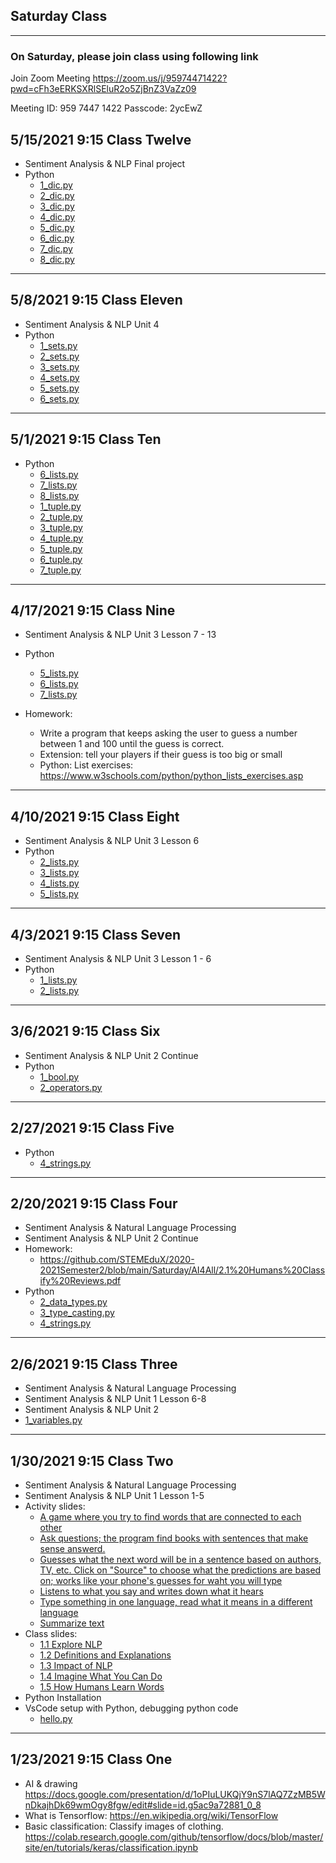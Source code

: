 
## Saturday Class 
---

### On Saturday, please join class using following link

Join Zoom Meeting
https://zoom.us/j/95974471422?pwd=cFh3eERKSXRlSEluR2o5ZjBnZ3VaZz09

Meeting ID: 959 7447 1422
Passcode: 2ycEwZ

<!-- ---
## Join Wechat group
![image](https://user-images.githubusercontent.com/24532787/92997150-b8461200-f4d6-11ea-84cf-ab2c029c06cf.png)
-->
## 5/15/2021 9:15 Class Twelve
* Sentiment Analysis & NLP Final project
* Python
    - [1_dic.py](https://github.com/STEMEduX/2020-2021Semester2/blob/main/Saturday/20210515/1_dic.py)
    - [2_dic.py](https://github.com/STEMEduX/2020-2021Semester2/blob/main/Saturday/20210515/2_dic.py)
    - [3_dic.py](https://github.com/STEMEduX/2020-2021Semester2/blob/main/Saturday/20210515/3_dic.py)
    - [4_dic.py](https://github.com/STEMEduX/2020-2021Semester2/blob/main/Saturday/20210515/4_dic.py)
    - [5_dic.py](https://github.com/STEMEduX/2020-2021Semester2/blob/main/Saturday/20210515/5_dic.py)
    - [6_dic.py](https://github.com/STEMEduX/2020-2021Semester2/blob/main/Saturday/20210515/6_dic.py)
    - [7_dic.py](https://github.com/STEMEduX/2020-2021Semester2/blob/main/Saturday/20210515/7_dic.py)
    - [8_dic.py](https://github.com/STEMEduX/2020-2021Semester2/blob/main/Saturday/20210515/8_dic.py)
    

---
## 5/8/2021 9:15 Class Eleven
* Sentiment Analysis & NLP Unit 4
* Python
    - [1_sets.py](https://github.com/STEMEduX/2020-2021Semester2/blob/main/Saturday/20210430/1_sets.py)
    - [2_sets.py](https://github.com/STEMEduX/2020-2021Semester2/blob/main/Saturday/20210430/2_sets.py)
    - [3_sets.py](https://github.com/STEMEduX/2020-2021Semester2/blob/main/Saturday/20210430/3_sets.py)
    - [4_sets.py](https://github.com/STEMEduX/2020-2021Semester2/blob/main/Saturday/20210430/4_sets.py)
    - [5_sets.py](https://github.com/STEMEduX/2020-2021Semester2/blob/main/Saturday/20210430/5_sets.py)
    - [6_sets.py](https://github.com/STEMEduX/2020-2021Semester2/blob/main/Saturday/20210430/6_sets.py)
---
## 5/1/2021 9:15 Class Ten
* Python
    - [6_lists.py](https://github.com/STEMEduX/2020-2021Semester2/blob/main/Saturday/20210410/6_lists.py)
    - [7_lists.py](https://github.com/STEMEduX/2020-2021Semester2/blob/main/Saturday/20210410/7_lists.py)
    - [8_lists.py](https://github.com/STEMEduX/2020-2021Semester2/blob/main/Saturday/20210410/8_lists.py)
    - [1_tuple.py](https://github.com/STEMEduX/2020-2021Semester2/blob/main/Saturday/20210417/1_tuple.py)
    - [2_tuple.py](https://github.com/STEMEduX/2020-2021Semester2/blob/main/Saturday/20210417/2_tuple.py)
    - [3_tuple.py](https://github.com/STEMEduX/2020-2021Semester2/blob/main/Saturday/20210417/3_tuple.py)
    - [4_tuple.py](https://github.com/STEMEduX/2020-2021Semester2/blob/main/Saturday/20210417/4_tuple.py)
    - [5_tuple.py](https://github.com/STEMEduX/2020-2021Semester2/blob/main/Saturday/20210417/5_tuple.py)
    - [6_tuple.py](https://github.com/STEMEduX/2020-2021Semester2/blob/main/Saturday/20210417/6_tuple.py)
    - [7_tuple.py](https://github.com/STEMEduX/2020-2021Semester2/blob/main/Saturday/20210417/7_tuple.py)

---
## 4/17/2021 9:15 Class Nine
* Sentiment Analysis & NLP Unit 3 Lesson 7 - 13
* Python
    - [5_lists.py](https://github.com/STEMEduX/2020-2021Semester2/blob/main/Saturday/20210410/5_lists.py)
    - [6_lists.py](https://github.com/STEMEduX/2020-2021Semester2/blob/main/Saturday/20210410/6_lists.py)
    - [7_lists.py](https://github.com/STEMEduX/2020-2021Semester2/blob/main/Saturday/20210410/7_lists.py)
    
* Homework: 
  - Write a program that keeps asking the user to guess a number between 1 and 100 until the guess is correct. 
  - Extension: tell your players if their guess is too big or small
  - Python: List exercises: https://www.w3schools.com/python/python_lists_exercises.asp
---
## 4/10/2021 9:15 Class Eight
* Sentiment Analysis & NLP Unit 3 Lesson 6
* Python
    - [2_lists.py](https://github.com/STEMEduX/2020-2021Semester2/blob/main/Saturday/20210403/2_lists.py)
    - [3_lists.py](https://github.com/STEMEduX/2020-2021Semester2/blob/main/Saturday/20210410/3_lists.py)
    - [4_lists.py](https://github.com/STEMEduX/2020-2021Semester2/blob/main/Saturday/20210410/4_lists.py)
    - [5_lists.py](https://github.com/STEMEduX/2020-2021Semester2/blob/main/Saturday/20210410/5_lists.py)
    
---
## 4/3/2021 9:15 Class Seven
* Sentiment Analysis & NLP Unit 3 Lesson 1 - 6
* Python
    - [1_lists.py](https://github.com/STEMEduX/2020-2021Semester2/blob/main/Saturday/20210306/1_lists.py)
    - [2_lists.py](https://github.com/STEMEduX/2020-2021Semester2/blob/main/Saturday/20210403/2_lists.py)

---
## 3/6/2021 9:15 Class Six
* Sentiment Analysis & NLP Unit 2 Continue
* Python
    - [1_bool.py](https://github.com/STEMEduX/2020-2021Semester2/blob/main/Saturday/20210227/1_bool.py)
    - [2_operators.py](https://github.com/STEMEduX/2020-2021Semester2/blob/main/Saturday/20210227/2_operators.py)

---
## 2/27/2021 9:15 Class Five
* Python
    - [4_strings.py](https://github.com/STEMEduX/2020-2021Semester2/blob/main/Saturday/20210220/4_strings.py)
---
## 2/20/2021 9:15 Class Four
* Sentiment Analysis & Natural Language Processing
* Sentiment Analysis & NLP Unit 2 Continue
* Homework: 
    - https://github.com/STEMEduX/2020-2021Semester2/blob/main/Saturday/AI4All/2.1%20Humans%20Classify%20Reviews.pdf
* Python
    - [2_data_types.py](https://github.com/STEMEduX/2020-2021Semester2/blob/main/Saturday/20210220/2_data_types.py)
    - [3_type_casting.py](https://github.com/STEMEduX/2020-2021Semester2/blob/main/Saturday/20210220/3_type_casting.py)
    - [4_strings.py](https://github.com/STEMEduX/2020-2021Semester2/blob/main/Saturday/20210220/4_strings.py)
---
## 2/6/2021 9:15 Class Three
* Sentiment Analysis & Natural Language Processing
* Sentiment Analysis & NLP Unit 1 Lesson 6-8
* Sentiment Analysis & NLP Unit 2
* [1_variables.py](https://github.com/STEMEduX/2020-2021Semester2/blob/main/Saturday/20210206/1_variables.py)

---
## 1/30/2021 9:15 Class Two
* Sentiment Analysis & Natural Language Processing
* Sentiment Analysis & NLP Unit 1 Lesson 1-5
* Activity slides: 
    - [A game where you try to find words that are connected to each other](https://research.google.com/semantris/)  
    - [Ask questions; the program find books with sentences that make sense answerd.](https://experiments.withgoogle.com/talk-to-books)  
    - [Guesses what the next word will be in a sentence based on authors, TV, etc. Click on "Source" to choose what the predictions are based on; works like your phone's guesses for waht you will type](https://botnik.org/apps/writer/?source=940aee28df1a09a0684969f6d97c4e20) 
    - [Listens to what you say and writes down what it hears](https://www.google.com/intl/en/chrome/demos/speech.html)  
    - [Type something in one language, read what it means in a different language](https://translate.google.com/)  
    - [Summarize text ](https://resoomer.com/en/)  
* Class slides: 
    - [1.1 Explore NLP](./AI4All/1.1%20Explore%20NLP.pdf)
    - [1.2 Definitions and Explanations](./AI4All/1.2%20Definitions%20and%20Explanations.pdf)
    - [1.3 Impact of NLP](./AI4All/1.3%20Impact%20of%20NLP.pdf)
    - [1.4 Imagine What You Can Do](./AI4All/1.4%20Imagine%20What%20You%20Can%20Do.pdf)
    - [1.5 How Humans Learn Words](./AI4All/1.5%20How%20Humans%20Learn%20Words.pdf)
* Python Installation
* VsCode setup with Python, debugging python code
    - [hello.py](https://github.com/STEMEduX/2020-2021Semester2/blob/main/Saturday/20210130/hello.py)

---
## 1/23/2021 9:15 Class One
* AI & drawing https://docs.google.com/presentation/d/1oPIuLUKQjY9nS7lAQ7ZzMB5WnDkajhDk69wmOgy8fgw/edit#slide=id.g5ac9a72881_0_8
* What is Tensorflow: https://en.wikipedia.org/wiki/TensorFlow
* Basic classification: Classify images of clothing.  https://colab.research.google.com/github/tensorflow/docs/blob/master/site/en/tutorials/keras/classification.ipynb



